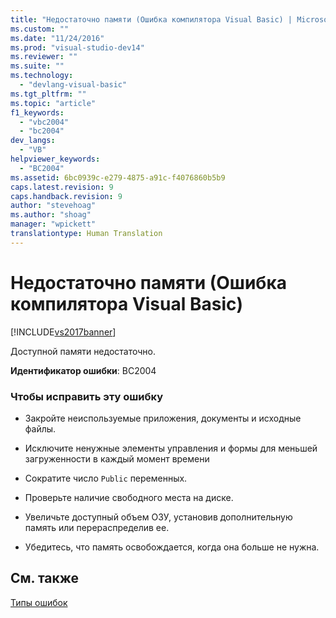 ```yaml
---
title: "Недостаточно памяти (Ошибка компилятора Visual Basic) | Microsoft Docs"
ms.custom: ""
ms.date: "11/24/2016"
ms.prod: "visual-studio-dev14"
ms.reviewer: ""
ms.suite: ""
ms.technology: 
  - "devlang-visual-basic"
ms.tgt_pltfrm: ""
ms.topic: "article"
f1_keywords: 
  - "vbc2004"
  - "bc2004"
dev_langs: 
  - "VB"
helpviewer_keywords: 
  - "BC2004"
ms.assetid: 6bc0939c-e279-4875-a91c-f4076860b5b9
caps.latest.revision: 9
caps.handback.revision: 9
author: "stevehoag"
ms.author: "shoag"
manager: "wpickett"
translationtype: Human Translation
---
```

# Недостаточно памяти (Ошибка компилятора Visual Basic)
[!INCLUDE[vs2017banner](../../../csharp/includes/vs2017banner.md)]

Доступной памяти недостаточно.  
  
 **Идентификатор ошибки**: BC2004  
  
### Чтобы исправить эту ошибку  
  
-   Закройте неиспользуемые приложения, документы и исходные файлы.  
  
-   Исключите ненужные элементы управления и формы для меньшей загруженности в каждый момент времени  
  
-   Сократите число `Public` переменных.  
  
-   Проверьте наличие свободного места на диске.  
  
-   Увеличьте доступный объем ОЗУ, установив дополнительную память или перераспределив ее.  
  
-   Убедитесь, что память освобождается, когда она больше не нужна.  
  
## См. также  
 [Типы ошибок](../../../visual-basic/programming-guide/language-features/error-types.md)